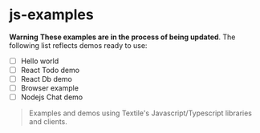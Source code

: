 # js-examples

**Warning** **These examples are in the process of being updated**. The following list reflects demos ready to use:

- [ ] Hello world
- [ ] React Todo demo
- [ ] React Db demo
- [ ] Browser example
- [ ] Nodejs Chat demo

> Examples and demos using Textile's Javascript/Typescript libraries and clients.
